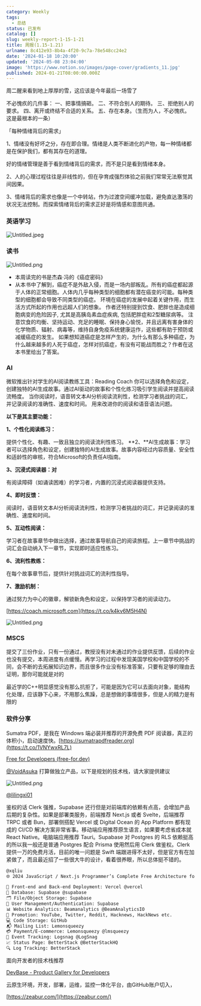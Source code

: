 ```yaml
---
category: Weekly
tags:
  - 总结
status: 已发布
catalog: []
slug: weekly-report-1-15-1-21
title: 周报(1.15-1.21)
urlname: 8c412e93-8b4a-4f20-9c7a-78e548cc24e2
date: '2024-01-18 10:20:00'
updated: '2024-05-08 23:04:00'
image: 'https://www.notion.so/images/page-cover/gradients_11.jpg'
published: 2024-01-21T08:00:00.000Z
---
```


周二醒来看到地上厚厚的雪，这应该是今年最后一场雪了


不必愧疚的几件事：
一、把事情搞砸。
二、不符合别人的期待。
三、拒绝别人的要求。
四、离开或终结不合适的关系。
五、存在本身。（生而为人，不必愧疚。这是最根本的一条）


「每种情绪背后的需求」


1、情绪没有好坏之分，存在即合理。情绪是人类不断进化的产物，每一种情绪都是在保护我们，都有其存在的道理。


好的情绪管理是善于看到情绪背后的需求，而不是只是看到情绪本身。


2、人的心理过程往往是非线性的，但在孕育成强烈体验之前我们常常无法察觉其间因果。


3、情绪背后的需求也像是一个中转站，作为过渡空间缓冲加载，避免直达激荡的状况无法控制。而探索情绪背后的需求正好是将情感和意图共通。


### 英语学习


![Untitled.jpeg](https://prod-files-secure.s3.us-west-2.amazonaws.com/5d24fe63-e567-4804-86f9-9fdc62e13082/faec46dc-9da5-4799-b905-c316418f1168/Untitled.jpeg?X-Amz-Algorithm=AWS4-HMAC-SHA256&X-Amz-Content-Sha256=UNSIGNED-PAYLOAD&X-Amz-Credential=ASIAZI2LB466RU75GSLS%2F20250219%2Fus-west-2%2Fs3%2Faws4_request&X-Amz-Date=20250219T053720Z&X-Amz-Expires=3600&X-Amz-Security-Token=IQoJb3JpZ2luX2VjEHUaCXVzLXdlc3QtMiJIMEYCIQCQ2H5noTrEp3%2BKl9Swq90GMvKRSFd5EMHQzHC%2B3yQQgAIhAPzh73L%2Fswq8%2FD0RQgDS7ZytOXL66cS5NW5c0OReH0gRKogECJ7%2F%2F%2F%2F%2F%2F%2F%2F%2F%2FwEQABoMNjM3NDIzMTgzODA1IgwcH9QTFL3HF%2B98Z9Mq3AMAYPPnM2XClzRY3D63WGJRNz3M0Lpfhpx2lz3Jlaksx3awqS1bhjwDrXdVUAxeLKOdrnldJeJX1R%2Bfx8pQYggSTaoD9cfOEOPC%2FSAODLI8BfElGNwseICamM5c%2FpaDyIbki5dPcxRxkyNu4EgaLHZPGEEBEE8ZHJmT3e2uQLYIKSz6n1RzeeCdmH9Qk6%2B1H%2BD%2Fl6t3OBtI9p0Xd%2BtI06uO5VUmhLZaVHBPzDlgKKbdN5%2F8sIehjTEbuRQpYDJhKC23gPXLbMVqtVdBFtica6bqshsCp9C1h68%2F5i2E20u6MOiltZLIpcJ2lAvIIcWOYDcty1skQ%2FBxvCPDRf9iy4vTio%2F07SfEsKBspKFLlaf1BrEYGQLCsE1Hv8w2PBqUEOGgwCEz6AXtm%2BQtCB42WIR6%2F75%2BeWA71YKIfks1gPLxsdQjzSSOoiD%2BRQDgV9UtxRV3o2P7RC7georLp7seq7AJXwPJ%2BRTT4pkEcld8r6ZkjPTK8ua2pYZso0O21B28Mlygn8bQcWFEA6L%2BtqVABMfTpkUAKeTnUFTVpH9DBOVgQGYfkBpmQLdis1ajSZHS2mQljcBaYOG6fQIAn2VhEFDz%2BxNM5liJDwuQDcjkzEL8i6AlDeNMaMAtmPVgYTDKw9W9BjqkAauKGOX%2BxcCTzhbpe%2FLrNg%2BOabSE1bQFZg%2FWpddxe8WiMjxFKc%2BtRqAXhs%2FAhbeJPXTDqyueHyESHusEolNyeGzaM1EIjmeKica3TyYFIECTsEYYsV%2BD5WNq5RIuT91bzqdpMI%2BTDoStmZ%2BboqQpQ%2B0XIV%2F7ZriuvDRYVqeBP6RP8cU%2B3rsKaPVsIe2%2F%2B2KVNh%2FP4ymqNHgwugzH2qalNJOJ6%2Btl&X-Amz-Signature=26ea5230dd991b37d692ce2b5155afe5995a65936b1c6b240548aa442c973e7e&X-Amz-SignedHeaders=host&x-id=GetObject)


### 读书


![Untitled.png](https://prod-files-secure.s3.us-west-2.amazonaws.com/5d24fe63-e567-4804-86f9-9fdc62e13082/08aff459-da99-4ed5-87c6-1f4c95b62ac3/Untitled.png?X-Amz-Algorithm=AWS4-HMAC-SHA256&X-Amz-Content-Sha256=UNSIGNED-PAYLOAD&X-Amz-Credential=ASIAZI2LB466RU75GSLS%2F20250219%2Fus-west-2%2Fs3%2Faws4_request&X-Amz-Date=20250219T053720Z&X-Amz-Expires=3600&X-Amz-Security-Token=IQoJb3JpZ2luX2VjEHUaCXVzLXdlc3QtMiJIMEYCIQCQ2H5noTrEp3%2BKl9Swq90GMvKRSFd5EMHQzHC%2B3yQQgAIhAPzh73L%2Fswq8%2FD0RQgDS7ZytOXL66cS5NW5c0OReH0gRKogECJ7%2F%2F%2F%2F%2F%2F%2F%2F%2F%2FwEQABoMNjM3NDIzMTgzODA1IgwcH9QTFL3HF%2B98Z9Mq3AMAYPPnM2XClzRY3D63WGJRNz3M0Lpfhpx2lz3Jlaksx3awqS1bhjwDrXdVUAxeLKOdrnldJeJX1R%2Bfx8pQYggSTaoD9cfOEOPC%2FSAODLI8BfElGNwseICamM5c%2FpaDyIbki5dPcxRxkyNu4EgaLHZPGEEBEE8ZHJmT3e2uQLYIKSz6n1RzeeCdmH9Qk6%2B1H%2BD%2Fl6t3OBtI9p0Xd%2BtI06uO5VUmhLZaVHBPzDlgKKbdN5%2F8sIehjTEbuRQpYDJhKC23gPXLbMVqtVdBFtica6bqshsCp9C1h68%2F5i2E20u6MOiltZLIpcJ2lAvIIcWOYDcty1skQ%2FBxvCPDRf9iy4vTio%2F07SfEsKBspKFLlaf1BrEYGQLCsE1Hv8w2PBqUEOGgwCEz6AXtm%2BQtCB42WIR6%2F75%2BeWA71YKIfks1gPLxsdQjzSSOoiD%2BRQDgV9UtxRV3o2P7RC7georLp7seq7AJXwPJ%2BRTT4pkEcld8r6ZkjPTK8ua2pYZso0O21B28Mlygn8bQcWFEA6L%2BtqVABMfTpkUAKeTnUFTVpH9DBOVgQGYfkBpmQLdis1ajSZHS2mQljcBaYOG6fQIAn2VhEFDz%2BxNM5liJDwuQDcjkzEL8i6AlDeNMaMAtmPVgYTDKw9W9BjqkAauKGOX%2BxcCTzhbpe%2FLrNg%2BOabSE1bQFZg%2FWpddxe8WiMjxFKc%2BtRqAXhs%2FAhbeJPXTDqyueHyESHusEolNyeGzaM1EIjmeKica3TyYFIECTsEYYsV%2BD5WNq5RIuT91bzqdpMI%2BTDoStmZ%2BboqQpQ%2B0XIV%2F7ZriuvDRYVqeBP6RP8cU%2B3rsKaPVsIe2%2F%2B2KVNh%2FP4ymqNHgwugzH2qalNJOJ6%2Btl&X-Amz-Signature=68e7f33deb7e0889fa2e13c676d0e8affc197e5a0f65c2d3415009dfd641aef7&X-Amz-SignedHeaders=host&x-id=GetObject)

- 本周读完的书是杰森·冯的《癌症密码》
- 从本书中了解到，癌症不是外敌入侵，而是一场内部叛乱。所有的癌症都起源于人体的正常细胞。人体内几乎每种类型的细胞都有潜在癌变的可能。每种类型的细胞都会导致不同类型的癌症。
环境在癌症的发展中起着关键作用，而生活方式所起的作用也远超人们的想象。
作者还特别提到饮食、肥胖也是造成细胞病变的危险因子, 尤其是高胰岛素血症疾病, 包括肥胖症和2型糖尿病等。
注意饮食的均衡、坚持运动、充足的睡眠、保持身心愉悦，并且远离有害身体的化学物质、辐射、病毒等，维持自身免疫系统健康运作，这些都有助于预防或减缓癌症的发生。
如果想知道癌症是怎样产生的，为什么有那么多种癌症，为什么越来越多的人死于癌症，怎样对抗癌症，有没有可能战而胜之？作者在这本书里给出了答案。

### AI


微软推出针对学生的AI阅读教练工具：Reading Coach
你可以选择角色和设定，创建独特的AI生成故事。通过AI驱动的故事和个性化练习吸引学生阅读并提高阅读流畅度。
当你阅读时，语音转文本AI分析阅读流利性，检测学习者挑战的词汇，并记录阅读的准确性、速度和时间。
用来改进你的阅读和语音语法问题。


**以下是其主要功能：**


**1、个性化阅读练习：**


提供个性化、有趣、一致且独立的阅读流利性练习。
**2、**AI生成故事：学习者可以选择角色和设定，创建独特的AI生成故事。故事内容经过内容质量、安全性和适龄性的审核，符合Microsoft的负责任AI指南。


**3、沉浸式阅读器：对**


有阅读障碍（如诵读困难）的学习者，内置的沉浸式阅读器提供支持。


**4、即时反馈：**


阅读时，语音转文本AI分析阅读流利性，检测学习者挑战的词汇，并记录阅读的准确性、速度和时间。


**5、互动性阅读：**


学习者在故事章节中做出选择，通过故事导航自己的阅读旅程。上一章节中挑战的词汇会自动纳入下一章节，实现即时适应性练习。


**6、流利性教练：**


在每个故事章节后，提供针对挑战词汇的流利性指导。


**7、激励机制：**


通过努力为中心的徽章，解锁新角色和设定，以保持学习者的阅读动力。


[https://coach.microsoft.com](https://t.co/k4kv6M5H4N)


![Untitled.png](https://prod-files-secure.s3.us-west-2.amazonaws.com/5d24fe63-e567-4804-86f9-9fdc62e13082/8f53d036-0cfc-469d-a837-f15107675ae4/Untitled.png?X-Amz-Algorithm=AWS4-HMAC-SHA256&X-Amz-Content-Sha256=UNSIGNED-PAYLOAD&X-Amz-Credential=ASIAZI2LB466RU75GSLS%2F20250219%2Fus-west-2%2Fs3%2Faws4_request&X-Amz-Date=20250219T053720Z&X-Amz-Expires=3600&X-Amz-Security-Token=IQoJb3JpZ2luX2VjEHUaCXVzLXdlc3QtMiJIMEYCIQCQ2H5noTrEp3%2BKl9Swq90GMvKRSFd5EMHQzHC%2B3yQQgAIhAPzh73L%2Fswq8%2FD0RQgDS7ZytOXL66cS5NW5c0OReH0gRKogECJ7%2F%2F%2F%2F%2F%2F%2F%2F%2F%2FwEQABoMNjM3NDIzMTgzODA1IgwcH9QTFL3HF%2B98Z9Mq3AMAYPPnM2XClzRY3D63WGJRNz3M0Lpfhpx2lz3Jlaksx3awqS1bhjwDrXdVUAxeLKOdrnldJeJX1R%2Bfx8pQYggSTaoD9cfOEOPC%2FSAODLI8BfElGNwseICamM5c%2FpaDyIbki5dPcxRxkyNu4EgaLHZPGEEBEE8ZHJmT3e2uQLYIKSz6n1RzeeCdmH9Qk6%2B1H%2BD%2Fl6t3OBtI9p0Xd%2BtI06uO5VUmhLZaVHBPzDlgKKbdN5%2F8sIehjTEbuRQpYDJhKC23gPXLbMVqtVdBFtica6bqshsCp9C1h68%2F5i2E20u6MOiltZLIpcJ2lAvIIcWOYDcty1skQ%2FBxvCPDRf9iy4vTio%2F07SfEsKBspKFLlaf1BrEYGQLCsE1Hv8w2PBqUEOGgwCEz6AXtm%2BQtCB42WIR6%2F75%2BeWA71YKIfks1gPLxsdQjzSSOoiD%2BRQDgV9UtxRV3o2P7RC7georLp7seq7AJXwPJ%2BRTT4pkEcld8r6ZkjPTK8ua2pYZso0O21B28Mlygn8bQcWFEA6L%2BtqVABMfTpkUAKeTnUFTVpH9DBOVgQGYfkBpmQLdis1ajSZHS2mQljcBaYOG6fQIAn2VhEFDz%2BxNM5liJDwuQDcjkzEL8i6AlDeNMaMAtmPVgYTDKw9W9BjqkAauKGOX%2BxcCTzhbpe%2FLrNg%2BOabSE1bQFZg%2FWpddxe8WiMjxFKc%2BtRqAXhs%2FAhbeJPXTDqyueHyESHusEolNyeGzaM1EIjmeKica3TyYFIECTsEYYsV%2BD5WNq5RIuT91bzqdpMI%2BTDoStmZ%2BboqQpQ%2B0XIV%2F7ZriuvDRYVqeBP6RP8cU%2B3rsKaPVsIe2%2F%2B2KVNh%2FP4ymqNHgwugzH2qalNJOJ6%2Btl&X-Amz-Signature=907c46d552cabfffa279fdf2d4cb6416e985e3825c55862481c85f2c791fa774&X-Amz-SignedHeaders=host&x-id=GetObject)


### MSCS


提交了三份作业，只有一份通过，教授没有对未通过的作业提供反馈，后续的作业也没有提交，本周进度有点缓慢。再学习的过程中发现美国学校和中国学校的不同，会不断的去拓展知识边界，而且很多作业没有标准答案，只要有足够的理由去证明，那你可能就是对的


最近学的C++明显感觉没有那么抗拒了，可能是因为它可以去面向对象，能结构化处理，应该静下心来，不用那么焦躁，总是想做的事情很多，但是人的精力是有限的


### 软件分享


Sumatra PDF，是我在 Windows 端必装并推荐的开源免费 PDF 阅读器，真正的体积小，启动速度快。[https://sumatrapdfreader.org](https://t.co/1VNYwxRL7L)


[Free for Developers (free-for.dev)](https://free-for.dev/#/)


[@VoidAsuka](https://twitter.com/VoidAsuka) 打算做独立产品，以下是规划的技术栈，请大家提供建议


![Untitled.png](https://prod-files-secure.s3.us-west-2.amazonaws.com/5d24fe63-e567-4804-86f9-9fdc62e13082/93561a3c-b2bc-4a43-bbc5-67e3f740ed5e/Untitled.png?X-Amz-Algorithm=AWS4-HMAC-SHA256&X-Amz-Content-Sha256=UNSIGNED-PAYLOAD&X-Amz-Credential=ASIAZI2LB466RU75GSLS%2F20250219%2Fus-west-2%2Fs3%2Faws4_request&X-Amz-Date=20250219T053720Z&X-Amz-Expires=3600&X-Amz-Security-Token=IQoJb3JpZ2luX2VjEHUaCXVzLXdlc3QtMiJIMEYCIQCQ2H5noTrEp3%2BKl9Swq90GMvKRSFd5EMHQzHC%2B3yQQgAIhAPzh73L%2Fswq8%2FD0RQgDS7ZytOXL66cS5NW5c0OReH0gRKogECJ7%2F%2F%2F%2F%2F%2F%2F%2F%2F%2FwEQABoMNjM3NDIzMTgzODA1IgwcH9QTFL3HF%2B98Z9Mq3AMAYPPnM2XClzRY3D63WGJRNz3M0Lpfhpx2lz3Jlaksx3awqS1bhjwDrXdVUAxeLKOdrnldJeJX1R%2Bfx8pQYggSTaoD9cfOEOPC%2FSAODLI8BfElGNwseICamM5c%2FpaDyIbki5dPcxRxkyNu4EgaLHZPGEEBEE8ZHJmT3e2uQLYIKSz6n1RzeeCdmH9Qk6%2B1H%2BD%2Fl6t3OBtI9p0Xd%2BtI06uO5VUmhLZaVHBPzDlgKKbdN5%2F8sIehjTEbuRQpYDJhKC23gPXLbMVqtVdBFtica6bqshsCp9C1h68%2F5i2E20u6MOiltZLIpcJ2lAvIIcWOYDcty1skQ%2FBxvCPDRf9iy4vTio%2F07SfEsKBspKFLlaf1BrEYGQLCsE1Hv8w2PBqUEOGgwCEz6AXtm%2BQtCB42WIR6%2F75%2BeWA71YKIfks1gPLxsdQjzSSOoiD%2BRQDgV9UtxRV3o2P7RC7georLp7seq7AJXwPJ%2BRTT4pkEcld8r6ZkjPTK8ua2pYZso0O21B28Mlygn8bQcWFEA6L%2BtqVABMfTpkUAKeTnUFTVpH9DBOVgQGYfkBpmQLdis1ajSZHS2mQljcBaYOG6fQIAn2VhEFDz%2BxNM5liJDwuQDcjkzEL8i6AlDeNMaMAtmPVgYTDKw9W9BjqkAauKGOX%2BxcCTzhbpe%2FLrNg%2BOabSE1bQFZg%2FWpddxe8WiMjxFKc%2BtRqAXhs%2FAhbeJPXTDqyueHyESHusEolNyeGzaM1EIjmeKica3TyYFIECTsEYYsV%2BD5WNq5RIuT91bzqdpMI%2BTDoStmZ%2BboqQpQ%2B0XIV%2F7ZriuvDRYVqeBP6RP8cU%2B3rsKaPVsIe2%2F%2B2KVNh%2FP4ymqNHgwugzH2qalNJOJ6%2Btl&X-Amz-Signature=7277e1456cfa1dddd034906a2415a9adc897130fca5693e97a3fc59a02aa10fc&X-Amz-SignedHeaders=host&x-id=GetObject)


[@lilingxi01](https://twitter.com/lilingxi01)


鉴权的话 Clerk 强推，Supabase 还行但是对前端库的依赖有点高，会增加产品后期的复杂性。如果是部署类服务，前端推荐 Next.js 或者 Svelte，后端推荐 TRPC 或者 Bun，部署侧搭配 Vercel 或 Digital Ocean 的 App Platform 都有现成的 CI/CD 解决方案非常省事。移动端应用推荐原生语言，如果要考虑省成本就 React Native。电脑端应用推荐 Tauri。Supabase 对 Postgres 的 RLS 依赖挺高的所以我一般还是普通 Postgres 配合 Prisma 使用然后用 Clerk 做鉴权。Clerk 提供一万的免费月活，目前的唯一问题是 Swift 端跟进得不太好，但是官方有在加紧做了，而且最近招了一些很大牛的设计，看着很养眼，所以总体挺不错的。


```markdown
@xqliu
🌐 2024 JavaScript / Next.js Programmer’s Complete Free Architecture for solo entrepreneur:

🔧 Front-end and Back-end Deployment: Vercel @vercel
💾 Database: Supabase @supabase
🗂️ File/Object Storage: Supabase
👥 User Management/Authentication: Supabase
📊 Website Analytics: Beamanalytics @BeamAnalyticsIO
📣 Promotion: YouTube, Twitter, Reddit, Hacknews, HackNews etc. 
💻 Code Storage: GitHub
📬 Mailing List: Lemonsqueezy
💳 Payment/E-commerce: Lemonsqueezy @lmsqueezy
📌 Event Tracking: Logsnag @LogSnag
📈 Status Page: BetterStack @BetterStackHQ
🔍 Log Tracking: BetterStack
```


面向开发者的技术栈推荐


[DevBase - Product Gallery for Developers](https://devbase.fyi/)


云原生环境，开发，部署，运维，监控一体化平台，由GitHub账户切入，


[https://zeabur.com/](https://zeabur.com/)

